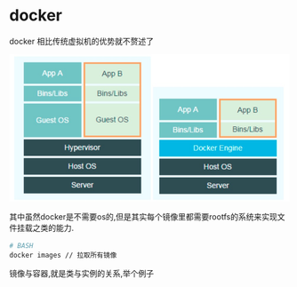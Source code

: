 # docker

docker 相比传统虚拟机的优势就不赘述了

![docker相比传统虚拟机](../img/2020111001.png)

其中虽然docker是不需要os的,但是其实每个镜像里都需要rootfs的系统来实现文件挂载之类的能力.

``` BASH
# BASH
docker images // 拉取所有镜像
```

镜像与容器,就是类与实例的关系,举个例子


